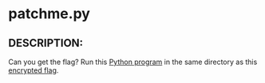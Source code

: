 # patchme.py
## DESCRIPTION:
Can you get the flag? 
Run this [Python program]() in the same directory as this [encrypted flag]().
